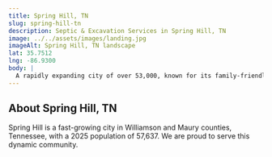 ```yaml
---
title: Spring Hill, TN
slug: spring-hill-tn
description: Septic & Excavation Services in Spring Hill, TN
image: ../../assets/images/landing.jpg
imageAlt: Spring Hill, TN landscape
lat: 35.7512
lng: -86.9300
body: |
  A rapidly expanding city of over 53,000, known for its family-friendly atmosphere and dynamic growth fueled by major employers like General Motors and Ultium Cells, Spring Hill is a prime location for new development. J.R. Outdoor Solutions offers comprehensive site services, including expert Excavation & Site Prep and efficient Land Clearing & Grading for new residential communities such as August Park. We understand the challenges of Middle Tennessee's clay-rich soils and provide tailored Drainage Solutions, aligning with city stormwater management programs, to protect property. Our expertise includes reliable Septic System Installation and Repair. From quality Concrete Work for new infrastructure like the Buckner Lane widening and homes, to designing beautiful Retaining Walls, Patios, and inviting Outdoor Living Spaces, we are committed to supporting this vibrant future.
---
```


## About Spring Hill, TN
Spring Hill is a fast-growing city in Williamson and Maury counties, Tennessee, with a 2025 population of 57,637. We are proud to serve this dynamic community.
